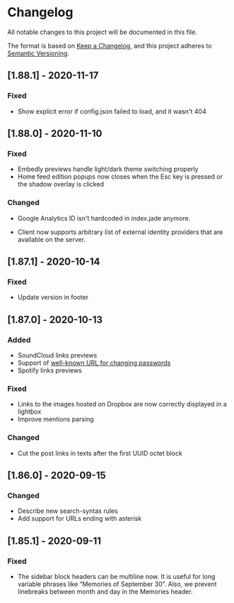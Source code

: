 # Changelog

All notable changes to this project will be documented in this file.

The format is based on [Keep a Changelog](https://keepachangelog.com/en/1.0.0/),
and this project adheres to [Semantic Versioning](https://semver.org/spec/v2.0.0.html).

## [1.88.1] - 2020-11-17
### Fixed
- Show explicit error if config.json failed to load, and it wasn't 404

## [1.88.0] - 2020-11-10
### Fixed
- Embedly previews handle light/dark theme switching properly
- Home feed edition popups now closes when the Esc key is pressed or the shadow
  overlay is clicked

### Changed
- Google Analytics ID isn't hardcoded in index.jade anymore.

- Client now supports arbitrary list of external identity providers that are
  available on the server.

## [1.87.1] - 2020-10-14

### Fixed

- Update version in footer

## [1.87.0] - 2020-10-13

### Added

- SoundCloud links previews
- Support of [well-known URL for changing passwords](https://w3c.github.io/webappsec-change-password-url/)
- Spotify links previews

### Fixed

- Links to the images hosted on Dropbox are now correctly displayed in a lightbox
- Improve mentions parsing

### Changed

- Cut the post links in texts after the first UUID octet block

## [1.86.0] - 2020-09-15

### Changed

- Describe new search-syntax rules
- Add support for URLs ending with asterisk

## [1.85.1] - 2020-09-11

### Fixed

- The sidebar block headers can be multiline now. It is useful for long variable phrases like “Memories of September 30”. Also, we prevent linebreaks between month and day in the Memories header.

